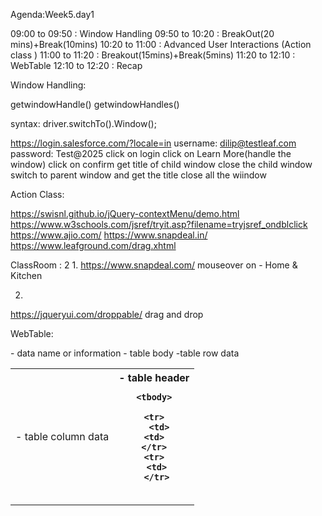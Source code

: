  Agenda:Week5.day1 

09:00 to 09:50  : Window Handling
09:50 to 10:20  : BreakOut(20 mins)+Break(10mins)
10:20 to 11:00  : Advanced User Interactions (Action class )
11:00 to 11:20  : Breakout(15mins)+Break(5mins)
11:20 to 12:10  : WebTable
12:10 to 12:20  : Recap



Window Handling:

getwindowHandle()
getwindowHandles()

syntax:
driver.switchTo().Window();


https://login.salesforce.com/?locale=in
username: dilip@testleaf.com
password: Test@2025
click on login
click on Learn More(handle the window)
click on confirm
get title of child window
close the child window
switch to parent window and get the title
close all the wiindow










Action Class:





https://swisnl.github.io/jQuery-contextMenu/demo.html 
https://www.w3schools.com/jsref/tryit.asp?filename=tryjsref_ondblclick
https://www.ajio.com/
https://www.snapdeal.in/
https://www.leafground.com/drag.xhtml


ClassRoom : 2
1.
https://www.snapdeal.com/
mouseover on - Home & Kitchen

2.
https://jqueryui.com/droppable/
drag and drop



WebTable:

<table>- data name or information
<tbody>- table body
<tr> -table row data
<td> - table column data
<th> - table header


<table>
    <thead>
      <tr>  </tr>
      <tr>   </tr>
      </thead>

    <tbody>

    <tr>
      <td>
      <td>  
    </tr>
    <tr>
     <td>
     </tr>
   </tboby>

</table>       